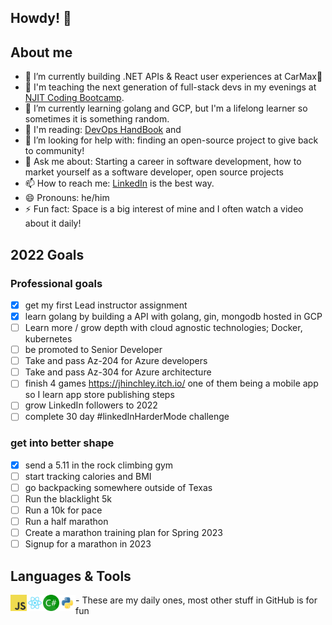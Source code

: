 ## Howdy! 👋

## About me
- 🔭 I’m currently building .NET APIs & React user experiences at CarMax🚗 
- 🏫 I'm teaching the next generation of full-stack devs in my evenings at [NJIT Coding Bootcamp](https://digitalskills.njit.edu/software-development-bootcamp/). 
- 🌱 I’m currently learning golang and GCP, but I'm a lifelong learner so sometimes it is something random.  
- 📖 I'm reading: [DevOps HandBook](https://www.amazon.com/DevOps-Handbook-World-Class-Reliability-Organizations/dp/1942788002) and 
- 🤔 I’m looking for help with: finding an open-source project to give back to community!
- 💬 Ask me about: Starting a career in software development, how to market yourself as a software developer, open source projects
- 📫 How to reach me: [LinkedIn](https://www.linkedin.com/in/jonathon-hinchley/) is the best way.
- 😄 Pronouns: he/him
- ⚡ Fun fact: Space is a big interest of mine and I often watch a video about it daily!

## 2022 Goals
### Professional goals
- [x] get my first Lead instructor assignment
- [x] learn golang by building a API with golang, gin, mongodb hosted in GCP
- [ ] Learn more / grow depth with cloud agnostic technologies; Docker, kubernetes
- [ ] be promoted to Senior Developer
- [ ] Take and pass Az-204 for Azure developers
- [ ] Take and pass Az-304 for Azure architecture
- [ ] finish 4 games https://jhinchley.itch.io/ one of them being a mobile app so I learn app store publishing steps
- [ ] grow LinkedIn followers to 2022
- [ ] complete 30 day #linkedInHarderMode challenge

### get into better shape
- [x] send a 5.11 in the rock climbing gym
- [ ] start tracking calories and BMI
- [ ] go backpacking somewhere outside of Texas
- [ ] Run the blacklight 5k
- [ ] Run a 10k for pace
- [ ] Run a half marathon
- [ ] Create a marathon training plan for Spring 2023
- [ ] Signup for a marathon in 2023

## Languages & Tools

<img align="left" alt="JavaScript" width="26px" src="https://raw.githubusercontent.com/github/explore/80688e429a7d4ef2fca1e82350fe8e3517d3494d/topics/javascript/javascript.png" />
<img align="left" alt="React" width="26px" src="https://raw.githubusercontent.com/github/explore/80688e429a7d4ef2fca1e82350fe8e3517d3494d/topics/react/react.png" />
<img align="left" alt="Csharp" width="26px" src="https://raw.githubusercontent.com/github/explore/80688e429a7d4ef2fca1e82350fe8e3517d3494d/topics/csharp/csharp.png" /> 
<img align="left" alt="Python" width="26px" src="https://raw.githubusercontent.com/github/explore/80688e429a7d4ef2fca1e82350fe8e3517d3494d/topics/python/python.png" />
- These are my daily ones, most other stuff in GitHub is for fun

<!--
## ⚡ GitHub Stats (DOES NOT include Private Work)
<img align="left" alt="Jonathon's GitHub Stats" src="https://github-readme-stats.codestackr.vercel.app/api?username=hinchley2018&show_icons=true&hide_border=true" />
-->
